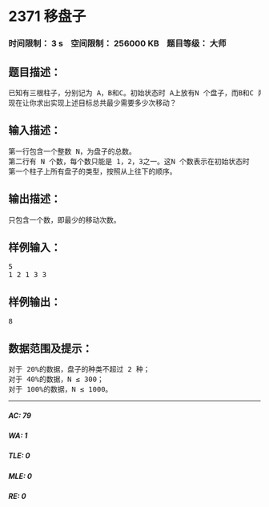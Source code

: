 # 2371 移盘子   
### 时间限制： 3 s&nbsp;&nbsp;&nbsp;&nbsp;空间限制： 256000 KB&nbsp;&nbsp;&nbsp;&nbsp;题目等级： 大师  
## 题目描述：  

<pre>
已知有三根柱子，分别记为 A，B和C。初始状态时 A上放有N 个盘子，而B和C 两个柱子上没有放任何盘子。你每次能做的移动操作就是把某根柱子最上面的一个盘子拿下来，然后放到另一个柱子上。盘子有三类，分别用 1，2，3来表示。你的目标是，让所有 1 类盘子最终放在 A 上，让所有 2 类盘子最终放在 B 上，所有 3 类盘子最终放在 C 上。
现在让你求出实现上述目标总共最少需要多少次移动？
</pre>
  
  
## 输入描述：  

<pre>
第一行包含一个整数 N，为盘子的总数。   
第二行有 N 个数，每个数只能是 1，2，3之一。这N 个数表示在初始状态时  
第一个柱子上所有盘子的类型，按照从上往下的顺序。
</pre>
  
  
## 输出描述：  

<pre>
只包含一个数，即最少的移动次数。 
</pre>
  
  
## 样例输入：  

<pre>
5   
1 2 1 3 3
</pre>
  
  
## 样例输出：  

<pre>
8 
</pre>
  
  
## 数据范围及提示：  

<pre>
对于 20%的数据，盘子的种类不超过 2 种；   
对于 40%的数据，N ≤ 300；   
对于 100%的数据，N ≤ 1000。
</pre>
  
  
***  

##### AC: 79  
##### WA: 1  
##### TLE: 0  
##### MLE: 0  
##### RE: 0  
